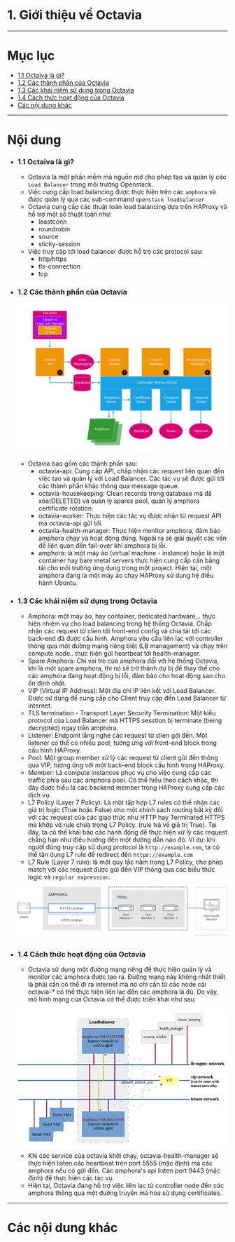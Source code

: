 # 1. Giới thiệu về Octavia

____

# Mục lục


- [1.1 Octaiva là gì?](#about)
- [1.2 Các thành phần của Octavia](#components)
- [1.3 Các khái niệm sử dụng trong Octavia](#concepts)
- [1.4 Cách thức hoạt động của Octavia](#how-work)
- [Các nội dung khác](#content-others)

____

# <a name="content">Nội dung</a>

- ### <a name="about">1.1 Octaiva là gì?</a>
    - Octavia là một phần mềm mã nguồn mở cho phép tạo và quản lý các `Load Balancer` trong môi trường Openstack.
    - Việc cung cấp load balancing được thực hiện trên các `amphora` và được quản lý qua các sub-command `openstack loadbalancer`
    - Octavia cung cấp các thuật toán load balancing dựa trên HAProxy và hỗ trợ một số thuật toán như:
        - leastconn
        - roundrobin
        - source
        - sticky-session
    - Việc truy cập tới load balancer được hỗ trợ các protocol sau:
        - http/https
        - tls-connection
        - tcp
    

- ### <a name="components">1.2 Các thành phần của Octavia</a>
    ![](../images/octavia-component-overview.svg)

    - Octavia bao gồm các thành phần sau:
        - octavia-api: Cung cấp API, chấp nhận các request liên quan đến việc tạo và quản lý với Load Balancer. Các tác vụ sẽ được gửi tới các thành phần khác thông qua message queue.
        - octavia-housekeeping: Clean records trong database mà đã xóa(DELETED) và quản lý spares pool, quản lý amphora certificate rotation.
        - octavia-worker: Thực hiện các tác vụ được nhận từ request API mà octavia-api gửi tới.
        - octavia-health-manager: Thực hiện monitor amphora, đảm bảo amphora chạy và hoạt động đúng. Ngoài ra sẽ giải quyết các vấn đề liên quan đến fail-over khi amphora bị lỗi.
        - amphora: là một máy ảo (virtual machine - instance) hoặc là một container hay bare metal servers thực hiện cung cấp cân bằng tải cho môi trường ứng dụng trong một project. Hiện tại, một amphora đang là một máy ảo chạy HAProxy sử dụng hệ điều hành Ubuntu.


- ### <a name="concepts">1.3 Các khái niệm sử dụng trong Octavia</a>
    - Amphora: một máy ảo, hay container, dedicated hardware,.. thực hiện nhiệm vụ cho load balancing trong hệ thống Octavia. Chấp nhận các request từ clien tới front-end config và chia tải tới các back-end đã được cấu hình. Amphora yêu cầu liên lạc với controller thông qua một đường mạng riêng biệt (LB management) và chạy trên compute node.. thực hiện gửi heartbeat tới health-manager.
    - Spare Amphora: Chỉ vai trò của amphora đối với hệ thống Octavia, khi là một spare amphora, thì nó sẽ trờ thành dự bị để thay thế cho các amphora đang hoạt động bị lỗi, đảm bảo cho hoạt động sao cho ổn định nhất.
    - VIP (Virtual IP Address): Một địa chỉ IP liên kết với Load Balancer. Được sử dụng để cung cấp cho Client truy cập đến Load Balancer từ internet.
    - TLS termination - Transport Layer Security Termination: Một kiểu protocol của Load Balancer mà HTTPS sesstion bị terminate (being decrypted) ngay trên amphora.
    - Listener: Endpoint lắng nghe các request từ clien gởi đến. Một listener có thể có nhiều pool, tương ứng với front-end block trong cấu hình HAProxy.
    - Pool: Một group member xử lý các request từ client gửi đến thông qua VIP, tương ứng với một back-end block cấu hình trong HAProxy.
    - Member: Là compute instances phục vụ cho việc cung cấp các traffic phía sau các amphora pool. Có thể hiểu theo cách khác, thì đây được hiểu là các backend member trong HAProxy cung cấp các dịch vụ.
    - L7 Policy (Layer 7 Policy): Là một tập hợp L7 rules có thể nhận các giá trị logic (True hoặc False) cho một chính sách routing bất kỳ đối với các request của các giao thức như HTTP hay Terminated HTTPS mà khớp vớ rule chứa trong L7 Policy. (rule trả về giá trị True). Tại đây, ta có thể khai báo các hành động để thực hiện xử lý các request chẳng hạn như điều hướng đến một đường dẫn nào đó. Ví dụ: khi người dùng truy cập sử dụng protocol là `http://example.com`, ta có thể tận dụng L7 rule để redirect đến `https://example.com`
    - L7 Rule (Layer 7 rule): là một quy tắc nằm trong L7 Policy, cho phép match với các request được gửi đến VIP thông qua các biểu thức logic và `regular expression`. 
  
    ![](../images/octavia-model.png)

- ### <a name="how-work">1.4 Cách thức hoạt động của Octavia</a>

    - Octavia sử dụng một đường mạng riêng để thực hiện quản lý và monitor các amphora được tạo ra. Đường mạng này không nhất thiết là phải cần có thể đi ra internet mà nó chỉ cần từ các node cài octavia-* có thể thực hiện liên lạc đến các amphora là đủ. Do vậy, mô hình mạng của Octavia có thể được triển khai như sau: 
  
    ![](../images/octavia-network.png)

    - Khi các service của octavia khởi chạy, octavia-health-manager sẽ thực hiện listen các heartbeat trên port 5555 (mặc định) mà các amphora nếu có gửi đến. Các amphora's api listen port 9443 (mặc định) để thực hiện các tác vụ.
    - Hiện tại, Octavia đang hỗ trợ việc liên lạc từ controller node đến các amphora thông qua một đường truyền mã hóa sử dụng certificates. 
____

# <a name="content-others">Các nội dung khác</a>
